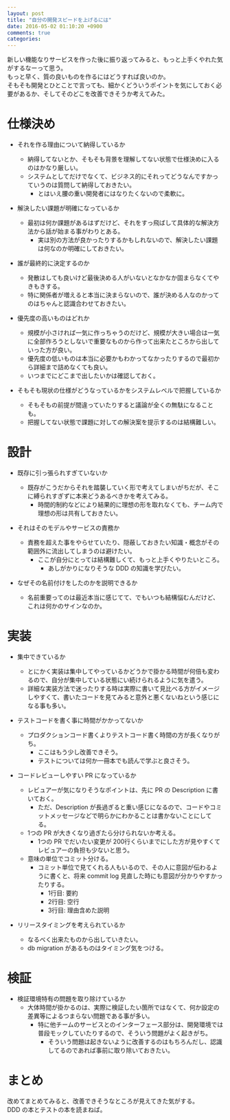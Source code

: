 ```yaml
---
layout: post
title: "自分の開発スピードを上げるには"
date: 2016-05-02 01:10:20 +0900
comments: true
categories: 
---
```


新しい機能なりサービスを作った後に振り返ってみると、もっと上手くやれた気がするなーって思う。  
もっと早く、質の良いものを作るにはどうすれば良いのか。  
そもそも開発とひとことで言っても、細かくどういうポイントを気にしておく必要があるか、そしてそのどこを改善できそうか考えてみた。  

# 仕様決め
- それを作る理由について納得しているか
  - 納得してないとか、そもそも背景を理解してない状態で仕様決めに入るのはかなり厳しい。
  - システムとしてだけでなくて、ビジネス的にそれってどうなんですかっていうのは質問して納得しておきたい。
    - とはいえ腰の重い開発者にはなりたくないので柔軟に。

- 解決したい課題が明確になっているか
  - 最初は何か課題があるはずだけど、それをすっ飛ばして具体的な解決方法から話が始まる事がわりとある。
    - 実は別の方法が良かったりするかもしれないので、解決したい課題は何なのか明確にしておきたい。

- 誰が最終的に決定するのか
  - 発散はしても良いけど最後決める人がいないとなかなか固まらなくてやきもきする。
  - 特に関係者が増えると本当に決まらないので、誰が決める人なのかってのはちゃんと認識合わせておきたい。

- 優先度の高いものはどれか
  - 規模が小さければ一気に作っちゃうのだけど、規模が大きい場合は一気に全部作ろうとしないで重要なものから作って出来たところから出していった方が良い。
  - 優先度の低いものは本当に必要かもわかってなかったりするので最初から詳細まで詰めなくても良い。
  - いつまでにどこまで出したいかは確認しておく。

- そもそも現状の仕様がどうなっているかをシステムレベルで把握しているか
  - そもそもの前提が間違っていたりすると議論が全くの無駄になることも。
  - 把握してない状態で課題に対しての解決案を提示するのは結構難しい。


# 設計
- 既存に引っ張られすぎていないか
  - 既存がこうだからそれを踏襲していく形で考えてしまいがちだが、そこに縛られすぎずに本来どうあるべきかを考えてみる。
    - 時間的制約などにより結果的に理想の形を取れなくても、チーム内で理想の形は共有しておきたい。

- それはそのモデルやサービスの責務か
  - 責務を超えた事をやらせていたり、隠蔽しておきたい知識・概念がその範囲外に流出してしまうのは避けたい。
    - ここが自分にとっては結構難しくて、もっと上手くやりたいところ。
      - あしがかりになりそうな DDD の知識を学びたい。

- なぜその名前付けをしたのかを説明できるか
  - 名前重要ってのは最近本当に感じてて、でもいつも結構悩むんだけど、これは何かのサインなのか。

# 実装
- 集中できているか
  - とにかく実装は集中してやっているかどうかで掛かる時間が何倍も変わるので、自分が集中している状態にい続けられるように気を遣う。
  - 詳細な実装方法で迷ったりする時は実際に書いて見比べる方がイメージしやすくて、書いたコードを見てみると意外と悪くないねという感じになる事も多い。

- テストコードを書く事に時間がかかってないか
  - プロダクションコード書くよりテストコード書く時間の方が長くなりがち。
    - ここはもう少し改善できそう。
    - テストについては何か一冊本でも読んで学ぶと良さそう。

- コードレビューしやすい PR になっているか
  - レビュアーが気になりそうなポイントは、先に PR の Description に書いておく。
    - ただ、Description が長過ぎると重い感じになるので、コードやコミットメッセージなどで明らかにわかることは書かないことにしてる。
  - 1つの PR が大きくなり過ぎたら分けられないか考える。
    - 1つの PR でだいたい変更が 200行くらいまでにした方が見やすくてレビュアーの負担も少ないと思う。
  - 意味の単位でコミット分ける。
    - コミット単位で見てくれる人もいるので、その人に意図が伝わるように書くと、将来 commit log 見直した時にも意図が分かりやすかったりする。
      - 1行目: 要約
      - 2行目: 空行
      - 3行目: 理由含めた説明

- リリースタイミングを考えられているか
  - なるべく出来たものから出していきたい。
  - db migration があるものはタイミング気をつける。


# 検証
- 検証環境特有の問題を取り除けているか
  - 大体時間が掛かるのは、実際に検証したい箇所ではなくて、何か設定の差異等によるつまらない問題である事が多い。
    - 特に他チームのサービスとのインターフェース部分は、開発環境では普段モックしていたりするので、そういう問題がよく起きがち。
      - そういう問題は起きないように改善するのはもちろんだし、認識してるのであれば事前に取り除いておきたい。


# まとめ
改めてまとめてみると、改善できそうなところが見えてきた気がする。  
DDD の本とテストの本を読まねば。  
